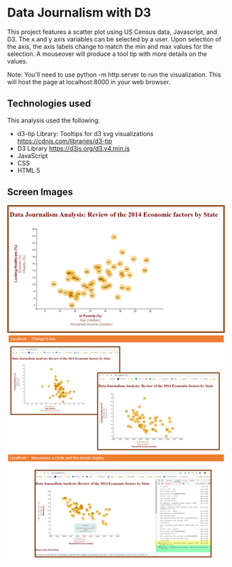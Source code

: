# Data Journalism with D3
This project features a scatter plot using US Census data, Javascript, and D3.   The x and y axis variables can be selected by a user.   Upon selection of the axis, the axis labels change to match the min and max values for the selection.    A mouseover will produce a tool tip with more details on the values.   

Note: You'll need to use python -m http.server to run the visualization. This will host the page at localhost:8000 in your web browser. 


## Technologies used
This analysis used the following:

* d3-tip Library: Tooltips for d3 svg visualizations
   https://cdnjs.com/libraries/d3-tip
* D3 Library
   https://d3js.org/d3.v4.min.js
* JavaScript
* CSS
* HTML 5

## Screen Images

![Default View](https://github.com/loriepeach1/16_d3/blob/master/Project/documents/defaultView.png)
![ChangeX_Axis](https://github.com/loriepeach1/16_d3/blob/master/Project/documents/changeX.png)
![ChangeX_Axis](https://github.com/loriepeach1/16_d3/blob/master/Project/documents/mouseOver.png)